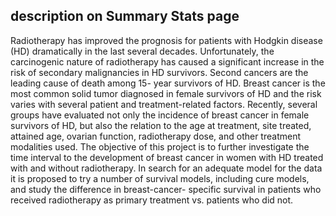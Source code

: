 ## description on Summary Stats page 

Radiotherapy has improved the prognosis for patients with Hodgkin disease (HD) dramatically in the last several decades. Unfortunately, the carcinogenic nature of radiotherapy has caused a significant increase in the risk of secondary malignancies in HD survivors. Second cancers are the leading cause of death among 15- year survivors of HD. Breast cancer is the most common solid tumor diagnosed in female survivors of HD and the risk varies with several patient and treatment-related factors. Recently, several groups have evaluated not only the incidence of breast cancer in female survivors of HD, but also the relation to the age at treatment, site treated, attained age, ovarian function, radiotherapy dose, and other treatment modalities used.The objective of this project is to further investigate the time interval to the development of breast cancer in women with HD treated with and without radiotherapy. In search for an adequate model for the data it is proposed to try a number of survival models, including cure models, and study the difference in breast-cancer- specific survival in patients who received radiotherapy as primary treatment vs. patients who did not.